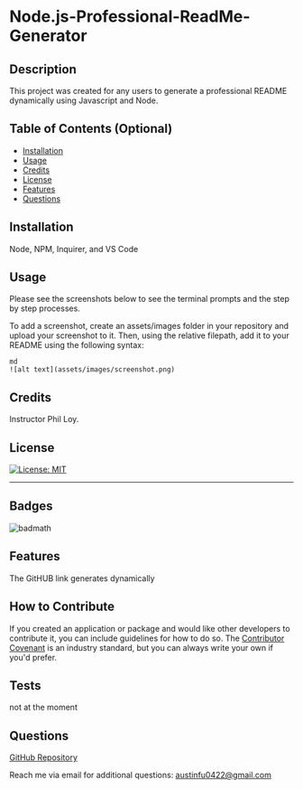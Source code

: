 # Node.js-Professional-ReadMe-Generator

## Description

This project was created for any users to generate a professional README dynamically using Javascript and Node. 

## Table of Contents (Optional)

- [Installation](#installation)
- [Usage](#usage)
- [Credits](#credits)
- [License](#license)
- [Features](#features)
- [Questions](#questions)

## Installation

Node, NPM, Inquirer, and VS Code

## Usage

Please see the screenshots below to see the terminal prompts and the step by step processes. 

To add a screenshot, create an assets/images folder in your repository and upload your screenshot to it. Then, using the relative filepath, add it to your README using the following syntax:

    md
    ![alt text](assets/images/screenshot.png)
    

## Credits

Instructor Phil Loy. 

## License

[![License: MIT](https://img.shields.io/badge/License-MIT-yellow.svg)](https://opensource.org/licenses/MIT)

---

## Badges

![badmath](https://img.shields.io/github/languages/top/lernantino/badmath)

## Features

The GitHUB link generates dynamically

## How to Contribute

If you created an application or package and would like other developers to contribute it, you can include guidelines for how to do so. The [Contributor Covenant](https://www.contributor-covenant.org/) is an industry standard, but you can always write your own if you'd prefer.

## Tests

not at the moment 

## Questions

[GitHub Repository](https://github.com/fubaru)

Reach me via email for additional questions: austinfu0422@gmail.com

